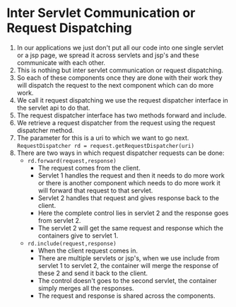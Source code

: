# Inter Servlet Communication or Request Dispatching

1. In our applications we just don't put all our code into one single servlet or a jsp page, we spread it across servlets and jsp's and these communicate with each other.
2. This is nothing but inter servlet communication or request dispatching.
3. So each of these components once they are done with their work they will dispatch the request to the next component which can do more work.
4. We call it request dispatching we use the request dispatcher interface in the servlet api to do that.
5. The request dispatcher interface has two methods forward and include.
6. We retrieve a request dispatcher from the request using the request dispatcher method.
7. The parameter for this is a uri to which we want to go next.
    `RequestDispatcher rd = request.getRequestDispatcher(uri)`
8. There are two ways in which request dispatcher requests can be done: 
    - `rd.forward(request,response)`
        - The request comes from the client.
        - Servlet 1 handles the request and then it needs to do more work or there is another component which needs to do more work it will forward that request to that servlet.
        - Servlet 2 handles that request and gives response back to the client.
        - Here the complete control lies in servlet 2 and the response goes from servlet 2.
        - The servlet 2 will get the same request and response which the containers give to servlet 1.
    - `rd.include(request,response)`
        - When the client request comes in.
        - There are multiple servlets or jsp's, when we use include from servlet 1 to servlet 2, the container will merge the response of these 2 and send it back to the client.
        - The control doesn't goes to the second servlet, the container simply merges all the responses.
        - The request and response is shared across the components.